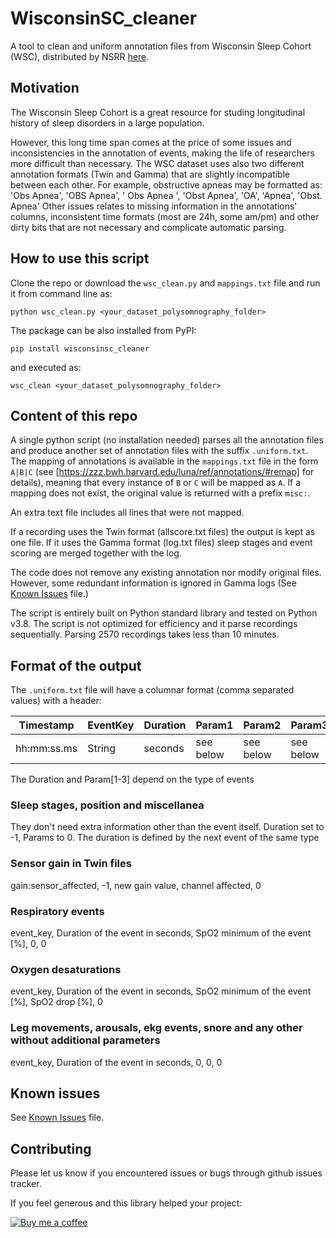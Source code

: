 # WisconsinSC_cleaner
A tool to clean and uniform annotation files from Wisconsin Sleep Cohort (WSC), distributed by NSRR [here](https://sleepdata.org/datasets/wsc).

## Motivation
The Wisconsin Sleep Cohort is a great resource for studing longitudinal history of sleep disorders in a large population.

However, this long time span comes at the price of some issues and inconsistencies in the annotation of events, making the life of researchers more difficult than necessary.
The WSC dataset uses also two different annotation formats (Twin and Gamma) that are slightly incompatible between each other.
For example, obstructive apneas may be formatted as: 'Obs Apnea', 'OBS Apnea', ' Obs Apnea ', 'Obst Apnea', 'OA', 'Apnea', 'Obst. Apnea'
Other issues relates to missing information in the annotations' columns, inconsistent time formats (most are 24h, some am/pm) and other dirty bits that are not necessary and complicate automatic parsing.

## How to use this script
Clone the repo or download the `wsc_clean.py` and `mappings.txt` file and run it from command line as:

`python wsc_clean.py <your_dataset_polysomnography_folder>`

The package can be also installed from PyPI:

`pip install wisconsinsc_cleaner`

and executed as:

`wsc_clean <your_dataset_polysomnography_folder>`

## Content of this repo
A single python script (no installation needed) parses all the annotation files and produce another set of annotation files with the suffix `.uniform.txt`.
The mapping of annotations is available in the `mappings.txt` file in the form `A|B|C` (see [https://zzz.bwh.harvard.edu/luna/ref/annotations/#remap] for details), meaning that every instance of `B` or `C` will be mapped as `A`. If a mapping does not exist, the original value is returned with a prefix `misc:`.

An extra text file includes all lines that were not mapped.

If a recording uses the Twin format (allscore.txt files) the output is kept as one file.
If it uses the Gamma format (log.txt files) sleep stages and event scoring are merged together with the log.

The code does not remove any existing annotation nor modify original files. However, some redundant information is ignored in Gamma logs (See [Known Issues](./KNOWN_ISSUES.md) file.)

The script is entirely built on Python standard library and tested on Python v3.8. 
The script is not optimized for efficiency and it parse recordings sequentially. Parsing 2570 recordings takes less than 10 minutes.

## Format of the output
The `.uniform.txt` file will have a columnar format (comma separated values) with a header:

| Timestamp   | EventKey | Duration | Param1    | Param2    | Param3    |
|-------------|----------|----------|-----------|-----------|-----------|
| hh:mm:ss.ms | String   | seconds  | see below | see below | see below |

The Duration and Param[1-3] depend on the type of events

### Sleep stages, position and miscellanea
They don't need extra information other than the event itself. Duration set to -1, Params to 0.
The duration is defined by the next event of the same type
### Sensor gain in Twin files
gain:sensor_affected, -1, new gain value, channel affected, 0
### Respiratory events
event_key, Duration of the event in seconds, SpO2 minimum of the event [%], 0, 0
### Oxygen desaturations
event_key, Duration of the event in seconds, SpO2 minimum of the event [%], SpO2 drop [%], 0
### Leg movements, arousals, ekg events, snore and any other without additional parameters
event_key, Duration of the event in seconds, 0, 0, 0

## Known issues
See [Known Issues](./KNOWN_ISSUES.md) file.

## Contributing
Please let us know if you encountered issues or bugs through github issues tracker.

If you feel generous and this library helped your project:

[![Buy me a coffee][buymeacoffee-shield]][buymeacoffee]

[buymeacoffee]: https://www.buymeacoffee.com/u2Vb3kO
[buymeacoffee-shield]: https://www.buymeacoffee.com/assets/img/custom_images/orange_img.png
